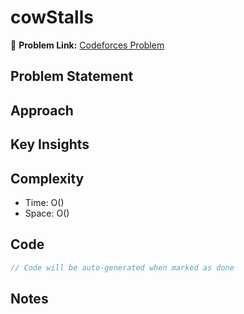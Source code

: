 # cowStalls

🔗 **Problem Link:** [Codeforces Problem](https://codeforces.com/edu/course/2/lesson/6/3/practice/contest/285083/problem/C)

## Problem Statement
<!-- Describe the problem here -->

## Approach
<!-- Explain your approach -->

## Key Insights
<!-- List key insights and tricks -->

## Complexity
- Time: O()
- Space: O()

## Code
```cpp
// Code will be auto-generated when marked as done
```

## Notes
<!-- Any additional notes -->
